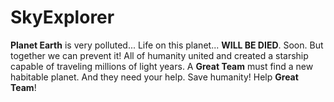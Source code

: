 # SkyExplorer

**Planet Earth** is very polluted... Life on this planet... **WILL BE DIED**. Soon. But together we can prevent it! All of humanity united and created a starship capable of traveling millions of light years. A **Great Team** must find a new habitable planet. And they need your help. Save humanity! Help **Great Team**! 
